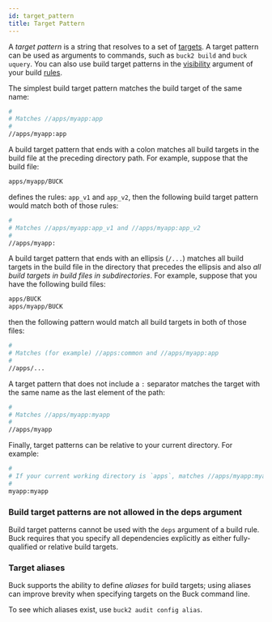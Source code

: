 ```yaml
---
id: target_pattern
title: Target Pattern
---
```


A _target pattern_ is a string that resolves to a set of
[targets](./glossary.md#target). A target pattern can be used as arguments to
commands, such as `buck2 build` and `buck uquery`. You can also use build target
patterns in the [visibility](./glossary.md#visibility) argument of your build
[rules](./glossary.md#rule).

The simplest build target pattern matches the build target of the same name:

```bash
#
# Matches //apps/myapp:app
#
//apps/myapp:app
```

A build target pattern that ends with a colon matches all build targets in the
build file at the preceding directory path. For example, suppose that the build
file:

```sh
apps/myapp/BUCK
```

defines the rules: `app_v1` and `app_v2`, then the following build target
pattern would match both of those rules:

```bash
#
# Matches //apps/myapp:app_v1 and //apps/myapp:app_v2
#
//apps/myapp:
```

A build target pattern that ends with an ellipsis (`/...`) matches all build
targets in the build file in the directory that precedes the ellipsis and also
_all build targets in build files in subdirectories_. For example, suppose that
you have the following build files:

```bash
apps/BUCK
apps/myapp/BUCK
```

then the following pattern would match all build targets in both of those files:

```bash
#
# Matches (for example) //apps:common and //apps/myapp:app
#
//apps/...
```

A target pattern that does not include a `:` separator matches the target with
the same name as the last element of the path:

```bash
#
# Matches //apps/myapp:myapp
#
//apps/myapp
```

Finally, target patterns can be relative to your current directory. For example:

```bash
#
# If your current working directory is `apps`, matches //apps/myapp:myapp
#
myapp:myapp
```

### Build target patterns are not allowed in the deps argument

Build target patterns cannot be used with the `deps` argument of a build rule.
Buck requires that you specify all dependencies explicitly as either
fully-qualified or relative build targets.

### Target aliases

Buck supports the ability to define _aliases_ for build targets; using aliases
can improve brevity when specifying targets on the Buck command line.

To see which aliases exist, use `buck2 audit config alias`.
